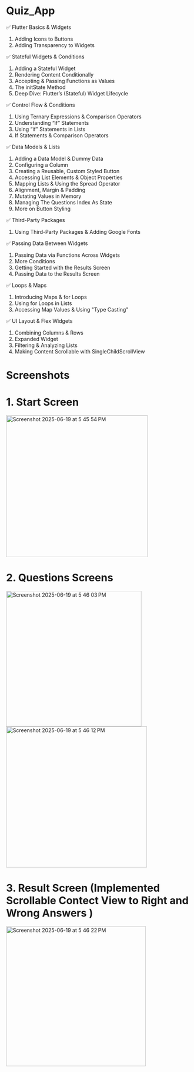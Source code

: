 # Quiz_App

✅ Flutter Basics & Widgets
1. Adding Icons to Buttons
2. Adding Transparency to Widgets

✅ Stateful Widgets & Conditions
1. Adding a Stateful Widget
2. Rendering Content Conditionally
3. Accepting & Passing Functions as Values
4. The initState Method
5. Deep Dive: Flutter’s (Stateful) Widget Lifecycle

✅ Control Flow & Conditions
1. Using Ternary Expressions & Comparison Operators
2. Understanding “if” Statements
3. Using “if” Statements in Lists
4. If Statements & Comparison Operators

✅ Data Models & Lists
1. Adding a Data Model & Dummy Data
2. Configuring a Column
3. Creating a Reusable, Custom Styled Button
4. Accessing List Elements & Object Properties
5. Mapping Lists & Using the Spread Operator
6. Alignment, Margin & Padding
7. Mutating Values in Memory
8. Managing The Questions Index As State
9. More on Button Styling

✅ Third-Party Packages
1. Using Third-Party Packages & Adding Google Fonts

✅ Passing Data Between Widgets
1. Passing Data via Functions Across Widgets
2. More Conditions
3. Getting Started with the Results Screen
4. Passing Data to the Results Screen

✅ Loops & Maps
1. Introducing Maps & for Loops
2. Using for Loops in Lists
3. Accessing Map Values & Using "Type Casting"

✅ UI Layout & Flex Widgets
1. Combining Columns & Rows
2. Expanded Widget 
3. Filtering & Analyzing Lists
4. Making Content Scrollable with SingleChildScrollView



# Screenshots  

# 1. Start Screen 
<img width="385" alt="Screenshot 2025-06-19 at 5 45 54 PM" src="https://github.com/user-attachments/assets/b9b03469-a905-4237-961c-61f93c962c77" />

# 2. Questions Screens 
<img width="368" alt="Screenshot 2025-06-19 at 5 46 03 PM" src="https://github.com/user-attachments/assets/4f5c4977-7330-4bd5-871f-5b3b751063bc" />
<img width="383" alt="Screenshot 2025-06-19 at 5 46 12 PM" src="https://github.com/user-attachments/assets/820a1613-d3c8-4155-953b-4b0392f97186" />

# 3. Result Screen (Implemented Scrollable Contect View to Right and Wrong Answers )
<img width="380" alt="Screenshot 2025-06-19 at 5 46 22 PM" src="https://github.com/user-attachments/assets/53796d45-85de-441e-b916-80f44e2a4c28" />


